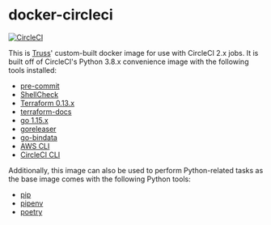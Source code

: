 # docker-circleci

[![CircleCI](https://circleci.com/gh/trussworks/docker-circleci.svg?style=svg)](https://circleci.com/gh/trussworks/docker-circleci)

This is [Truss](https://truss.works/)' custom-built docker image for use with CircleCI 2.x jobs. It is built off of CircleCI's Python 3.8.x convenience image with the following tools installed:

- [pre-commit](http://pre-commit.com/)
- [ShellCheck](https://www.shellcheck.net/)
- [Terraform 0.13.x](https://www.terraform.io/)
- [terraform-docs](https://github.com/segmentio/terraform-docs)
- [go 1.15.x](https://golang.org/)
- [goreleaser](https://goreleaser.com/go)
- [go-bindata](https://github.com/kevinburke/go-bindata)
- [AWS CLI](https://aws.amazon.com/cli/)
- [CircleCI CLI](https://circleci.com/docs/2.0/local-cli/)

Additionally, this image can also be used to perform Python-related tasks as the base image comes with the following Python tools:

- [pip](https://pip.pypa.io/en/stable/)
- [pipenv](https://pipenv-fork.readthedocs.io/en/latest/)
- [poetry](https://python-poetry.org/)
